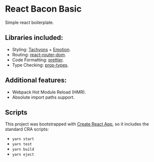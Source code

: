 # React Bacon Basic

Simple react boilerplate.

## Libraries included:

- Styling: [Tachyons](https://tachyons.io) + [Emotion](https://tachyons.io).
- Routing: [react-router-dom](https://reacttraining.com/react-router/web/guides/quick-start).
- Code Formatting: [prettier](https://prettier.io/).
- Type Checking: [prop-types](https://www.npmjs.com/package/prop-types).

## Additional features:

- Webpack Hot Module Reload (HMR).
- Absolute import paths support.

## Scripts

This project was bootstrapped with [Create React App](https://github.com/facebook/create-react-app),
so it includes the standard CRA scripts:

- `yarn start`
- `yarn test`
- `yarn build`
- `yarn eject`

